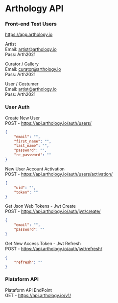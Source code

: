 # Arthology API

### Front-end Test Users
https://app.arthology.io

Artist\
Email: artist@arthology.io\
Pass: Arth2021

Curator / Gallery\
Email: curator@arthology.io\
Pass: Arth2021

User / Costumer\
Email: artist@arthology.io\
Pass: Arth2021

### User Auth

Create New User\
POST - https://api.arthology.io/auth/users/
```json
{
    "email": "",
    "first_name": "",
    "last_name": "",
    "password": "",
    "re_password": ""
}
```
New User Account Activation\
POST - https://api.arthology.io/auth/users/activation/
```json
{
    "uid": "",
    "token": ""
}
```
Get Json Web Tokens - Jwt Create\
POST - https://api.arthology.io/auth/jwt/create/
```json
{
    "email": "",
    "password": ""
}
```
Get New Access Token - Jwt Refresh\
POST - https://api.arthology.io/auth/jwt/refresh/
```json
{
    "refresh": ""
}
```
### Plataform API
Plataform API EndPoint\
GET - https://api.arthology.io/v1/
